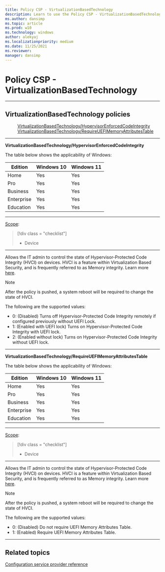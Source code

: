 ```yaml
---
title: Policy CSP - VirtualizationBasedTechnology
description: Learn to use the Policy CSP - VirtualizationBasedTechnology setting to control the state of Hypervisor-protected Code Integrity (HVCI) on devices.
ms.author: dansimp
ms.topic: article
ms.prod: w10
ms.technology: windows
author: alekyaj
ms.localizationpriority: medium
ms.date: 11/25/2021
ms.reviewer: 
manager: dansimp
---
```


# Policy CSP - VirtualizationBasedTechnology

<hr/>

<!--Policies-->
## VirtualizationBasedTechnology policies

<dl>
  <dd>
    <a href="#virtualizationbasedtechnology-hypervisorenforcedcodeintegrity">VirtualizationBasedTechnology/HypervisorEnforcedCodeIntegrity</a>
  </dd>
  <dd>
    <a href="#virtualizationbasedtechnology-requireuefimemoryattributestable">VirtualizationBasedTechnology/RequireUEFIMemoryAttributesTable</a>
  </dd>
</dl>

<hr/>

<!--Policy-->
<a href="" id="virtualizationbasedtechnology-hypervisorenforcedcodeintegrity"></a>**VirtualizationBasedTechnology/HypervisorEnforcedCodeIntegrity**  

<!--SupportedSKUs-->
The table below shows the applicability of Windows:

|Edition|Windows 10|Windows 11|
|--- |--- |--- |
|Home|Yes|Yes|
|Pro|Yes|Yes|
|Business|Yes|Yes|
|Enterprise|Yes|Yes|
|Education|Yes|Yes|

<!--/SupportedSKUs-->
<hr/>

<!--Scope-->
[Scope](./policy-configuration-service-provider.md#policy-scope):

> [!div class = "checklist"]
> * Device

<hr/>

<!--/Scope-->
<!--Description-->
Allows the IT admin to control the state of Hypervisor-Protected Code Integrity (HVCI) on devices. HVCI is a feature within Virtualization Based Security, and is frequently referred to as Memory integrity. Learn more [here](/windows-hardware/design/device-experiences/oem-vbs).

>[!NOTE]
>After the policy is pushed, a system reboot will be required to change the state of HVCI.

<!--/Description-->
<!--SupportedValues-->
The following are the supported values:

- 0: (Disabled) Turns off Hypervisor-Protected Code Integrity remotely if configured previously without UEFI Lock.
- 1: (Enabled with UEFI lock) Turns on Hypervisor-Protected Code Integrity with UEFI lock.
- 2: (Enabled without lock) Turns on Hypervisor-Protected Code Integrity without UEFI lock.

<!--/SupportedValues-->
<!--Example-->

<!--/Example-->
<!--Validation-->

<!--/Validation-->
<!--/Policy-->
<hr/>

<!--Policy-->
<a href="" id="virtualizationbasedtechnology-requireuefimemoryattributestable"></a>**VirtualizationBasedTechnology/RequireUEFIMemoryAttributesTable**  

<!--SupportedSKUs-->
The table below shows the applicability of Windows:

|Edition|Windows 10|Windows 11|
|--- |--- |--- |
|Home|Yes|Yes|
|Pro|Yes|Yes|
|Business|Yes|Yes|
|Enterprise|Yes|Yes|
|Education|Yes|Yes|

<!--/SupportedSKUs-->
<hr/>

<!--Scope-->
[Scope](./policy-configuration-service-provider.md#policy-scope):

> [!div class = "checklist"]
> * Device

<hr/>

<!--/Scope-->
<!--Description-->
Allows the IT admin to control the state of Hypervisor-Protected Code Integrity (HVCI) on devices. HVCI is a feature within Virtualization Based Security, and is frequently referred to as Memory integrity. Learn more [here](/windows-hardware/design/device-experiences/oem-vbs).

>[!NOTE]
>After the policy is pushed, a system reboot will be required to change the state of HVCI.

<!--/Description-->
<!--SupportedValues-->

The following are the supported values:

- 0: (Disabled) Do not require UEFI Memory Attributes Table.
- 1: (Enabled) Require UEFI Memory Attributes Table.

<!--/SupportedValues-->
<!--Example-->

<!--/Example-->
<!--Validation-->

<!--/Validation-->
<!--/Policy-->
<hr/>

<!--/Policies-->

## Related topics

[Configuration service provider reference](configuration-service-provider-reference.md)